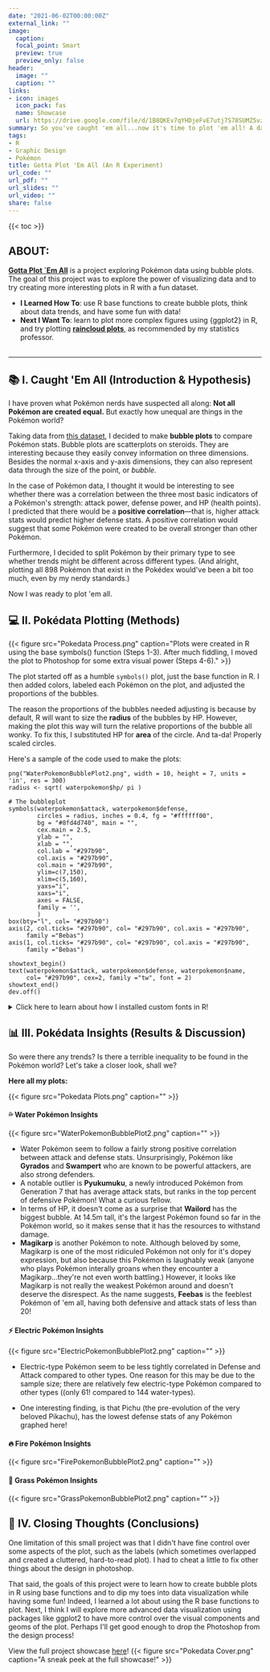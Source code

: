 ```yaml
---
date: "2021-06-02T00:00:00Z"
external_link: ""
image:
  caption: 
  focal_point: Smart
  preview: true
  preview_only: false
header:
  image: ""
  caption: ""
links:
- icon: images
  icon_pack: fas
  name: Showcase
  url: https://drive.google.com/file/d/1B8QKEv7qYHDjeFvE7utj7S78SUMZ5vzz/view?usp=sharing
summary: So you've caught 'em all...now it's time to plot 'em all! A data visualization experiment using Pokémon data.
tags:
- R
- Graphic Design
- Pokémon
title: Gotta Plot 'Em All (An R Experiment)
url_code: ""
url_pdf: ""
url_slides: ""
url_video: ""
share: false
---
```


{{< toc >}}

## ABOUT: 

**[Gotta Plot `Em All](https://drive.google.com/file/d/1B8QKEv7qYHDjeFvE7utj7S78SUMZ5vzz/view?usp=sharing)** is a project exploring Pokémon data using bubble plots. The goal of this project was to explore the power of visualizing data and to try creating more interesting plots in R with a fun dataset.

- **I Learned How To**: use R base functions to create bubble plots, think about data trends, and have some fun with data!
- **Next I Want To**: learn to plot more complex figures using {ggplot2} in R, and try plotting **[raincloud plots](https://www.ncbi.nlm.nih.gov/pmc/articles/PMC6480976/)**, as recommended by my statistics professor.
<br/><br/>

---

## 📚 I. Caught 'Em All (Introduction & Hypothesis)

I have proven what Pokémon nerds have suspected all along: **Not all Pokémon are created equal.** But exactly how unequal are things in the Pokémon world?

Taking data from [this dataset](https://www.kaggle.com/rounakbanik/pokemon), I decided to make **bubble plots** to compare Pokémon stats. Bubble plots are scatterplots on steroids. They are interesting because they easily convey information on three dimensions. Besides the normal x-axis and y-axis dimensions, they can also represent data through the size of the point, or *bubble*.

In the case of Pokémon data, I thought it would be interesting to see whether there was a correlation between the three most basic indicators of a Pokémon's strength: attack power, defense power, and HP (health points). I predicted that there would be a **positive correlation**—that is, higher attack stats would predict higher defense stats. A positive correlation would suggest that some Pokémon were created to be overall stronger than other Pokémon.

Furthermore, I decided to split Pokémon by their primary type to see whether trends might be different across different types. (And alright, plotting all 898 Pokémon that exist in the Pokédex would've been a bit too much, even by my nerdy standards.)

Now I was ready to plot 'em all. 

## 💻 II. Pokédata Plotting (Methods)

{{< figure src="Pokedata Process.png" caption="Plots were created in R using the base symbols() function (Steps 1-3). After much fiddling, I moved the plot to Photoshop for some extra visual power (Steps 4-6)." >}}

The plot started off as a humble `symbols()` plot, just the base function in R. I then added colors, labeled each Pokémon on the plot, and adjusted the proportions of the bubbles.

The reason the proportions of the bubbles needed adjusting is because by default, R will want to size the **radius** of the bubbles by HP. However, making the plot this way will turn the relative proportions of the bubble all wonky. To fix this, I substituted HP for **area** of the circle. And ta-da! Properly scaled circles.

Here's a sample of the code used to make the plots:

```
png("WaterPokemonBubblePlot2.png", width = 10, height = 7, units = 'in', res = 300)
radius <- sqrt( waterpokemon$hp/ pi )

# The bubbleplot
symbols(waterpokemon$attack, waterpokemon$defense,
        circles = radius, inches = 0.4, fg = "#ffffff00", 
        bg = "#8fd4d740", main = "",
        cex.main = 2.5,
        ylab = "",
        xlab = "",
        col.lab = "#297b90",
        col.axis = "#297b90",
        col.main = "#297b90",
        ylim=c(7,150),
        xlim=c(5,160),
        yaxs="i",
        xaxs="i",
        axes = FALSE,
        family = '',
        )
box(bty="l", col= "#297b90")
axis(2, col.ticks= "#297b90", col= "#297b90", col.axis = "#297b90",
     family ="Bebas")
axis(1, col.ticks= "#297b90", col= "#297b90", col.axis = "#297b90",
     family ="Bebas")

showtext_begin()
text(waterpokemon$attack, waterpokemon$defense, waterpokemon$name,
     col= "#297b90", cex=2, family ="tw", font = 2)
showtext_end()
dev.off()
```
<details>

<summary> Click here to learn about how I installed custom fonts in R! </summary>

To get custom fonts "Bebas" and "Titillium Web" into R, I used the `{showtext}` & `{extrafont}` packages.

```
# Import custom fonts --------------------------
library("extrafont")
font.import()
loadfonts()
fonts() #view available fonts
library(showtext)
font.add("tw", "Titillium Web.ttf")
font.add.google("Titillium Web", "tw")
```

</details>

## 📊 III. Pokédata Insights (Results & Discussion)

So were there any trends? Is there a terrible inequality to be found in the Pokémon world? Let's take a closer look, shall we?

**Here all my plots:**

{{< figure src="Pokedata Plots.png" caption="" >}}




#### 💦 Water Pokémon Insights

{{< figure src="WaterPokemonBubblePlot2.png" caption="" >}}

- Water Pokémon seem to follow a fairly strong positive correlation between attack and defense stats. Unsurprisingly, Pokémon like **Gyrados** and **Swampert** who are known to be powerful attackers, are also strong defenders.
- A notable outlier is **Pyukumuku**, a newly introduced Pokémon from Generation 7 that has average attack stats, but ranks in the top percent of defensive Pokémon! What a curious fellow.
- In terms of HP, it doesn't come as a surprise that **Wailord** has the biggest bubble. At 14.5m tall, it's the largest Pokémon found so far in the Pokémon world, so it makes sense that it has the resources to withstand damage.
- **Magikarp** is another Pokémon to note. Although beloved by some, Magikarp is one of the most ridiculed Pokémon not only for it's dopey expression, but also because this Pokémon is laughably weak (anyone who plays Pokémon interally groans when they encounter a Magikarp...they're not even worth battling.) However, it looks like Magikarp is not really the weakest Pokémon around and doesn't deserve the disrespect. As the name suggests, **Feebas** is the feeblest Pokémon of 'em all, having both defensive and attack stats of less than 20!




#### ⚡ Electric Pokémon Insights

{{< figure src="ElectricPokemonBubblePlot2.png" caption="" >}}

- Electric-type Pokémon seem to be less tightly correlated in Defense and Attack compared to other types. One reason for this may be due to the sample size; there are relatively few electric-type Pokémon compared to other types ((only 61! compared to 144 water-types).

- One interesting finding, is that Pichu (the pre-evolution of the very beloved Pikachu), has the lowest defense stats of any Pokémon graphed here!

#### 🔥 Fire Pokémon Insights

{{< figure src="FirePokemonBubblePlot2.png" caption="" >}}

#### 🍃 Grass Pokémon Insights

{{< figure src="GrassPokemonBubblePlot2.png" caption="" >}}






## 💭 IV. Closing Thoughts (Conclusions) 

One limitation of this small project was that I didn't have fine control over some aspects of the plot, such as the labels (which sometimes overlapped and created a cluttered, hard-to-read plot). I had to cheat a little to fix other things about the design in photoshop.

That said, the goals of this project were to learn how to create bubble plots in R using base functions and to dip my toes into data visualization while having some fun! Indeed, I learned a lot about using the R base functions to plot. Next, I think I will explore more advanced data visualization using packages like ggplot2 to have more control over the visual components and geoms of the plot. Perhaps I'll get good enough to drop the Photoshop from the design process!

View the full project showcase [here](https://drive.google.com/file/d/1B8QKEv7qYHDjeFvE7utj7S78SUMZ5vzz/view?usp=sharing)!
{{< figure src="Pokedata Cover.png" caption="A sneak peek at the full showcase!" >}}
